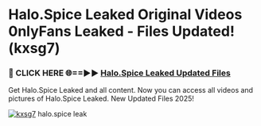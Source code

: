 # Halo.Spice Leaked Original Videos 0nlyFans Leaked - Files Updated! (kxsg7)

<h3>🔴 CLICK HERE 🌐==►► <a href="https://tinyurl.com/x26r9saj" rel="nofollow">Halo.Spice Leaked Updated Files</a></h3>

Get Halo.Spice Leaked and all content. Now you can access all videos and pictures of Halo.Spice Leaked. New Updated Files 2025!

[![kxsg7](https://i.imgur.com/LkgZPqh.gif)](https://tinyurl.com/x26r9saj)
halo.spice leak